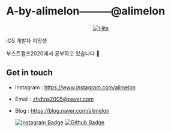 # A-by-alimelon⎯⎯⎯⎯⎯⎯@alimelon


  <div align=center>
	
  [![Hits](https://hits.seeyoufarm.com/api/count/incr/badge.svg?url=https%3A%2F%2Fgithub.com%2FA-by-alimelon)](https://hits.seeyoufarm.com) 
	
  </div>

iOS 개발자 지망생


부스트캠프2020에서 공부하고 있습니다 💬






## Get in touch

* instagram : https://www.instagram.com/alimelon
* Email : zhdtns2005@naver.com
* Blog : https://blog.naver.com/alimelon


  [![Instagram Badge](http://img.shields.io/badge/instagram-white?style=flat-square&logo=instagram&link=https://www.instagram.com/alimelon/)](https://www.instagram.com/alimelon)
  [![Github Badge](http://img.shields.io/badge/github-white?style=flat-square&logo=github&link=https://github.com/A-by-alimelon)](https://github.com/A-by-alimelon)
